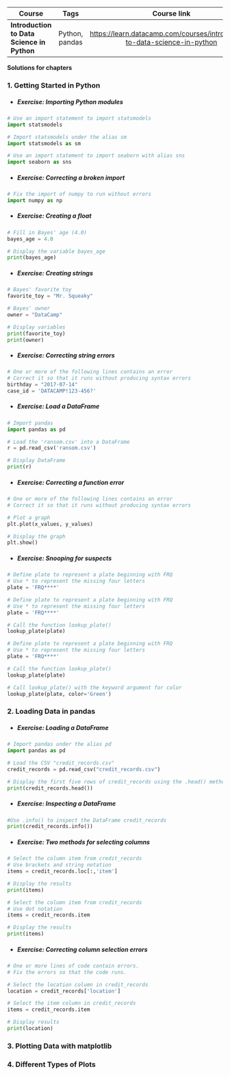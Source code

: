 Course | Tags | Course link |
--------|:----:|:------------:|
**Introduction to Data Science in Python**| Python, pandas | https://learn.datacamp.com/courses/introduction-to-data-science-in-python |

**Solutions for chapters**

### 1. Getting Started in Python
* ##### **Exercise:** Importing Python modules
```python
# Use an import statement to import statsmodels
import statsmodels

# Import statsmodels under the alias sm
import statsmodels as sm

# Use an import statement to import seaborn with alias sns
import seaborn as sns
```
* ##### **Exercise:** Correcting a broken import
```python
# Fix the import of numpy to run without errors
import numpy as np
```
* ##### **Exercise:** Creating a float
```python
# Fill in Bayes' age (4.0)
bayes_age = 4.0

# Display the variable bayes_age
print(bayes_age)
```
* ##### **Exercise:** Creating strings
```python
# Bayes' favorite toy
favorite_toy = "Mr. Squeaky"

# Bayes' owner
owner = "DataCamp"

# Display variables
print(favorite_toy)
print(owner)
```
* ##### **Exercise:** Correcting string errors
```python
# One or more of the following lines contains an error
# Correct it so that it runs without producing syntax errors
birthday = "2017-07-14"
case_id = 'DATACAMP!123-456?'
```
* ##### **Exercise:** Load a DataFrame
```python
# Import pandas
import pandas as pd

# Load the 'ransom.csv' into a DataFrame
r = pd.read_csv('ransom.csv')

# Display DataFrame
print(r)
```
* ##### **Exercise:** Correcting a function error
```python
# One or more of the following lines contains an error
# Correct it so that it runs without producing syntax errors

# Plot a graph
plt.plot(x_values, y_values)

# Display the graph
plt.show()
```
* ##### **Exercise:** Snooping for suspects
```python
# Define plate to represent a plate beginning with FRQ
# Use * to represent the missing four letters
plate = 'FRQ****'

# Define plate to represent a plate beginning with FRQ
# Use * to represent the missing four letters
plate = 'FRQ****'

# Call the function lookup_plate()
lookup_plate(plate)

# Define plate to represent a plate beginning with FRQ
# Use * to represent the missing four letters
plate = 'FRQ****'

# Call the function lookup_plate()
lookup_plate(plate)

# Call lookup_plate() with the keyword argument for color
lookup_plate(plate, color='Green')
```
### 2. Loading Data in pandas
* ##### **Exercise:** Loading a DataFrame
```python
# Import pandas under the alias pd
import pandas as pd

# Load the CSV "credit_records.csv"
credit_records = pd.read_csv("credit_records.csv")

# Display the first five rows of credit_records using the .head() method
print(credit_records.head())
```
* ##### **Exercise:** Inspecting a DataFrame
```python
#Use .info() to inspect the DataFrame credit_records
print(credit_records.info())
```
* ##### **Exercise:** Two methods for selecting columns
```python
# Select the column item from credit_records
# Use brackets and string notation
items = credit_records.loc[:,'item']

# Display the results
print(items)

# Select the column item from credit_records
# Use dot notation
items = credit_records.item

# Display the results
print(items)
```
* ##### **Exercise:** Correcting column selection errors
```python
# One or more lines of code contain errors.
# Fix the errors so that the code runs.

# Select the location column in credit_records
location = credit_records['location']

# Select the item column in credit_records
items = credit_records.item

# Display results
print(location)
```
### 3. Plotting Data with matplotlib
### 4. Different Types of Plots
